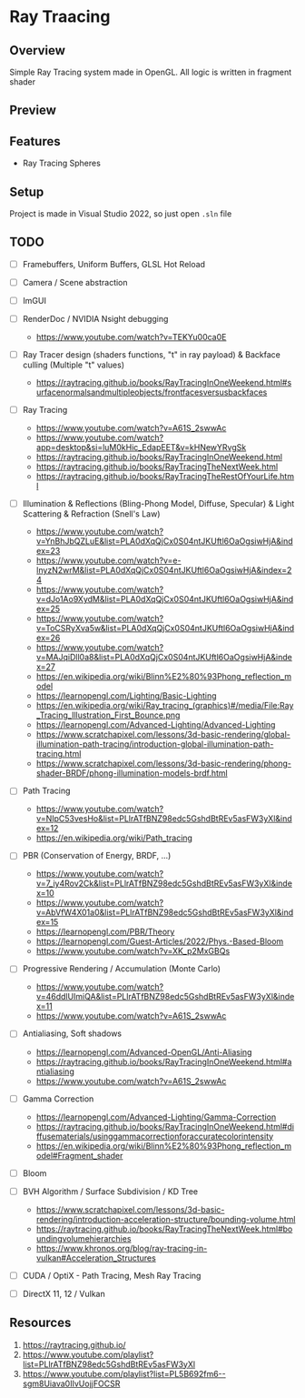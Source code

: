 # Ray Traacing

## Overview
Simple Ray Tracing system made in OpenGL. All logic is written in fragment shader

## Preview

## Features
 - Ray Tracing Spheres

## Setup
Project is made in Visual Studio 2022, so just open ```.sln``` file

## TODO
 - [ ] Framebuffers, Uniform Buffers, GLSL Hot Reload
 - [ ] Camera / Scene abstraction
 - [ ] ImGUI
 - [ ] RenderDoc / NVIDIA Nsight debugging
	- https://www.youtube.com/watch?v=TEKYu00ca0E
 - [ ] Ray Tracer design (shaders functions, "t" in ray payload) & Backface culling (Multiple "t" values)
    - https://raytracing.github.io/books/RayTracingInOneWeekend.html#surfacenormalsandmultipleobjects/frontfacesversusbackfaces
	 
 - [ ] Ray Tracing
  	- https://www.youtube.com/watch?v=A61S_2swwAc
	- https://www.youtube.com/watch?app=desktop&si=luM0kHic_EdapEET&v=kHNewYRvgSk
  	- https://raytracing.github.io/books/RayTracingInOneWeekend.html
	- https://raytracing.github.io/books/RayTracingTheNextWeek.html
	- https://raytracing.github.io/books/RayTracingTheRestOfYourLife.html
 - [ ] Illumination & Reflections (Bling-Phong Model, Diffuse, Specular) & Light Scattering & Refraction (Snell's Law)
	- https://www.youtube.com/watch?v=YnBhJbQZLuE&list=PLA0dXqQjCx0S04ntJKUftl6OaOgsiwHjA&index=23
	- https://www.youtube.com/watch?v=e-lnyzN2wrM&list=PLA0dXqQjCx0S04ntJKUftl6OaOgsiwHjA&index=24
	- https://www.youtube.com/watch?v=dJo1Ao9XydM&list=PLA0dXqQjCx0S04ntJKUftl6OaOgsiwHjA&index=25
	- https://www.youtube.com/watch?v=ToCSRyXva5w&list=PLA0dXqQjCx0S04ntJKUftl6OaOgsiwHjA&index=26
	- https://www.youtube.com/watch?v=MAJqiDll0a8&list=PLA0dXqQjCx0S04ntJKUftl6OaOgsiwHjA&index=27
	- https://en.wikipedia.org/wiki/Blinn%E2%80%93Phong_reflection_model
	- https://learnopengl.com/Lighting/Basic-Lighting
	- https://en.wikipedia.org/wiki/Ray_tracing_(graphics)#/media/File:Ray_Tracing_Illustration_First_Bounce.png
	- https://learnopengl.com/Advanced-Lighting/Advanced-Lighting
	- https://www.scratchapixel.com/lessons/3d-basic-rendering/global-illumination-path-tracing/introduction-global-illumination-path-tracing.html
	- https://www.scratchapixel.com/lessons/3d-basic-rendering/phong-shader-BRDF/phong-illumination-models-brdf.html
 - [ ] Path Tracing
	- https://www.youtube.com/watch?v=NIpC53vesHo&list=PLlrATfBNZ98edc5GshdBtREv5asFW3yXl&index=12
	- https://en.wikipedia.org/wiki/Path_tracing
 - [ ] PBR (Conservation of Energy, BRDF, ...)
    - https://www.youtube.com/watch?v=7_iy4Rov2Ck&list=PLlrATfBNZ98edc5GshdBtREv5asFW3yXl&index=10
	- https://www.youtube.com/watch?v=AbVfW4X01a0&list=PLlrATfBNZ98edc5GshdBtREv5asFW3yXl&index=15
	- https://learnopengl.com/PBR/Theory
	- https://learnopengl.com/Guest-Articles/2022/Phys.-Based-Bloom
	- https://www.youtube.com/watch?v=XK_p2MxGBQs
 - [ ] Progressive Rendering / Accumulation (Monte Carlo)
    - https://www.youtube.com/watch?v=46ddlUImiQA&list=PLlrATfBNZ98edc5GshdBtREv5asFW3yXl&index=11
	- https://www.youtube.com/watch?v=A61S_2swwAc
 - [ ] Antialiasing, Soft shadows
	- https://learnopengl.com/Advanced-OpenGL/Anti-Aliasing
	- https://raytracing.github.io/books/RayTracingInOneWeekend.html#antialiasing
	- https://www.youtube.com/watch?v=A61S_2swwAc
 - [ ] Gamma Correction
	- https://learnopengl.com/Advanced-Lighting/Gamma-Correction
	- https://raytracing.github.io/books/RayTracingInOneWeekend.html#diffusematerials/usinggammacorrectionforaccuratecolorintensity
	- https://en.wikipedia.org/wiki/Blinn%E2%80%93Phong_reflection_model#Fragment_shader
 - [ ] Bloom
 - [ ] BVH Algorithm / Surface Subdivision / KD Tree
	- https://www.scratchapixel.com/lessons/3d-basic-rendering/introduction-acceleration-structure/bounding-volume.html
	- https://raytracing.github.io/books/RayTracingTheNextWeek.html#boundingvolumehierarchies
	- https://www.khronos.org/blog/ray-tracing-in-vulkan#Acceleration_Structures
 - [ ] CUDA / OptiX - Path Tracing, Mesh Ray Tracing
 - [ ] DirectX 11, 12 / Vulkan

## Resources
1. https://raytracing.github.io/
2. https://www.youtube.com/playlist?list=PLlrATfBNZ98edc5GshdBtREv5asFW3yXl
3. https://www.youtube.com/playlist?list=PL5B692fm6--sgm8Uiava0IIvUojjFOCSR